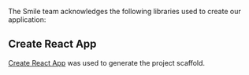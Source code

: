 The Smile team acknowledges the following libraries used to create our application:

## Create React App
[Create React App](https://github.com/facebook/create-react-app) was used to generate the project scaffold.